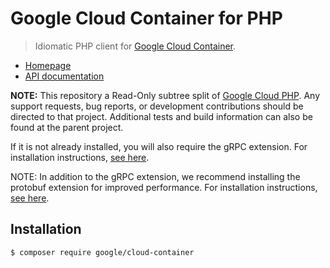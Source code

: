 # Google Cloud Container for PHP

> Idiomatic PHP client for [Google Cloud Container](https://cloud.google.com/kubernetes-engine/).

* [Homepage](http://googlecloudplatform.github.io/google-cloud-php)
* [API documentation](http://googlecloudplatform.github.io/google-cloud-php/#/docs/cloud-container/latest/container/readme)

**NOTE:** This repository a Read-Only subtree split of
[Google Cloud PHP](https://github.com/googlecloudplatform/google-cloud-php). Any
support requests, bug reports, or development contributions should be directed to
that project. Additional tests and build information can also be found at the
parent project.

If it is not already installed, you will also require the gRPC extension. For installation instructions, [see here](https://cloud.google.com/php/grpc).

NOTE: In addition to the gRPC extension, we recommend installing the protobuf extension for improved performance. For installation instructions, [see here](https://cloud.google.com/php/grpc#install_the_protobuf_runtime_library).

## Installation

```
$ composer require google/cloud-container
```
